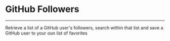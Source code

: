 # GitHub Followers
---
Retrieve a list of a GitHub user's followers, search within that list and save a GitHub user to your oun list of favorites

